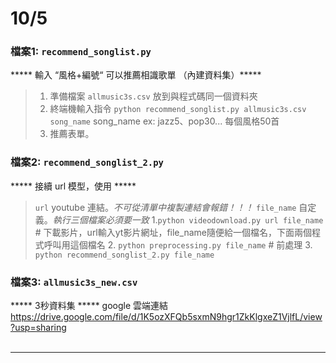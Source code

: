 # 10/5  
  ### 檔案1: `recommend_songlist.py`
  ***** 輸入 “風格+編號“ 可以推薦相識歌單 （內建資料集）*****
  >1. 準備檔案 `allmusic3s.csv` 放到與程式碼同一個資料夾
  >2. 終端機輸入指令 `python recommend_songlist.py allmusic3s.csv song_name`  song_name ex: jazz5、pop30... 每個風格50首
  >3. 推薦表單。
 
  ### 檔案2: `recommend_songlist_2.py` 
  ***** 接續 url 模型，使用 *****
  >`url` youtube 連結。*不可從清單中複製連結會報錯！！！*
  >`file_name` 自定義。*執行三個檔案必須要一致*
  >1.`python videodownload.py url file_name`    # 下載影片，url輸入yt影片網址，file_name隨便給一個檔名，下面兩個程式呼叫用這個檔名
  >2. `python preprocessing.py file_name`     # 前處理
  >3. `python recommend_songlist_2.py file_name` 
  
  ### 檔案3: `allmusic3s_new.csv` 
  ***** 3秒資料集 *****
  google 雲端連結
  https://drive.google.com/file/d/1K5ozXFQb5sxmN9hgr1ZkKlgxeZ1VjlfL/view?usp=sharing
  <br>
  <br>
  
***
